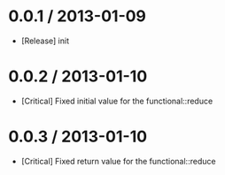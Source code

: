 # 0.0.1  / 2013-01-09
* [Release] init

# 0.0.2  / 2013-01-10
* [Critical] Fixed initial value for the functional::reduce

# 0.0.3  / 2013-01-10
* [Critical] Fixed return value for the functional::reduce